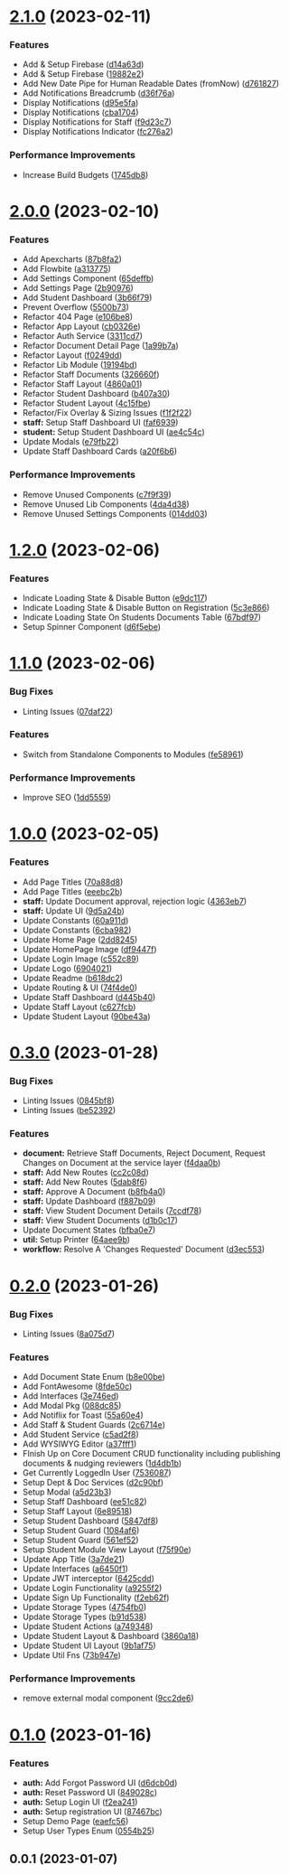 

# [2.1.0](https://github.com/bolorundurovj/enrout-ui/compare/2.0.0...2.1.0) (2023-02-11)


### Features

* Add & Setup Firebase ([d14a63d](https://github.com/bolorundurovj/enrout-ui/commit/d14a63d42a804b5c44bf0caf5b81dbd863dcac86))
* Add & Setup Firebase ([19882e2](https://github.com/bolorundurovj/enrout-ui/commit/19882e28a84a12dbb4ce59758b384559276730ad))
* Add New Date Pipe for Human Readable Dates (fromNow) ([d761827](https://github.com/bolorundurovj/enrout-ui/commit/d76182712afdbf3b1044af5a912b6884639e3a88))
* Add Notifications Breadcrumb ([d36f76a](https://github.com/bolorundurovj/enrout-ui/commit/d36f76a75e639ee8349f6eb195c9acaed2f9928e))
* Display Notifications ([d95e5fa](https://github.com/bolorundurovj/enrout-ui/commit/d95e5fa82a9cf382b45491d5644f7f4e2ac5fd18))
* Display Notifications ([cba1704](https://github.com/bolorundurovj/enrout-ui/commit/cba1704b2908cc4796cf3ade7cb77c140c3c20d9))
* Display Notifications for Staff ([f9d23c7](https://github.com/bolorundurovj/enrout-ui/commit/f9d23c767685cbe1099d0a1d817161e5214f17cf))
* Display Notifications Indicator ([fc276a2](https://github.com/bolorundurovj/enrout-ui/commit/fc276a21a4c7f4be3cec666afa2171ecf58b5b02))


### Performance Improvements

* Increase Build Budgets ([1745db8](https://github.com/bolorundurovj/enrout-ui/commit/1745db81b41ba12986f7ec0b4a981e234759468a))

# [2.0.0](https://github.com/bolorundurovj/enrout-ui/compare/1.2.0...2.0.0) (2023-02-10)


### Features

* Add Apexcharts ([87b8fa2](https://github.com/bolorundurovj/enrout-ui/commit/87b8fa21c7e50d93cffab2d04a718fd403c63a9e))
* Add Flowbite ([a313775](https://github.com/bolorundurovj/enrout-ui/commit/a313775d20c300eaa86fea456251b4387f820d37))
* Add Settings Component ([65deffb](https://github.com/bolorundurovj/enrout-ui/commit/65deffb6916aca77d92088eb1cccd8da04f80755))
* Add Settings Page ([2b90976](https://github.com/bolorundurovj/enrout-ui/commit/2b90976b7f0ae39e4a3db0ca74d0c6e1faeaca2b))
* Add Student Dashboard ([3b66f79](https://github.com/bolorundurovj/enrout-ui/commit/3b66f7931595393689dc075d1ef80402ef5b74e2))
* Prevent Overflow ([5500b73](https://github.com/bolorundurovj/enrout-ui/commit/5500b73e260fe5c83515e4a682832311831b4ba6))
* Refactor 404 Page ([e106be8](https://github.com/bolorundurovj/enrout-ui/commit/e106be80ca1da4b91b8d33ce0bd37fbb40de2b59))
* Refactor App Layout ([cb0326e](https://github.com/bolorundurovj/enrout-ui/commit/cb0326e80630b5a9c02ffde69e775aad5ecb78b1))
* Refactor Auth Service ([3311cd7](https://github.com/bolorundurovj/enrout-ui/commit/3311cd79eb0acd2fe53fce1f3d221b8edacaad31))
* Refactor Document Detail Page ([1a99b7a](https://github.com/bolorundurovj/enrout-ui/commit/1a99b7a2aa91756914dd1f04768d4ea7ae079e6c))
* Refactor Layout ([f0249dd](https://github.com/bolorundurovj/enrout-ui/commit/f0249ddfdcd7ca486e1b6608b4b44a514b3481ad))
* Refactor Lib Module ([19194bd](https://github.com/bolorundurovj/enrout-ui/commit/19194bd7a3357b3ee6d6e590671f96efc9cc5ceb))
* Refactor Staff Documents ([326660f](https://github.com/bolorundurovj/enrout-ui/commit/326660faef341d85a1c1e5306edc25de08f8184c))
* Refactor Staff Layout ([4860a01](https://github.com/bolorundurovj/enrout-ui/commit/4860a014e981c54288cc6e5b2b69f9cd496118b8))
* Refactor Student Dashboard ([b407a30](https://github.com/bolorundurovj/enrout-ui/commit/b407a30dd0f3fbdd030b47c64a1a3fecd2a9fd4f))
* Refactor Student Layout ([4c15fbe](https://github.com/bolorundurovj/enrout-ui/commit/4c15fbef2c868645c2a447896eae783dfbabd89b))
* Refactor/Fix Overlay & Sizing Issues ([f1f2f22](https://github.com/bolorundurovj/enrout-ui/commit/f1f2f22bb067a8e58f5bc11c7371fd69326c8a57))
* **staff:** Setup Staff Dashboard UI ([faf6939](https://github.com/bolorundurovj/enrout-ui/commit/faf69395b698ef7b8946d91dd985d54c73f1c73d))
* **student:** Setup Student Dashboard UI ([ae4c54c](https://github.com/bolorundurovj/enrout-ui/commit/ae4c54c67964ba82b72d279157ba3bc7bb6b5ce7))
* Update Modals ([e79fb22](https://github.com/bolorundurovj/enrout-ui/commit/e79fb22d6deaf994fca633796b91f6f70c5b6779))
* Update Staff Dashboard Cards ([a20f6b6](https://github.com/bolorundurovj/enrout-ui/commit/a20f6b60fa4c3b7d48a6cba1e999aa298294efa8))


### Performance Improvements

* Remove Unused Components ([c7f9f39](https://github.com/bolorundurovj/enrout-ui/commit/c7f9f390dd9645656c3853e47b1ea476507a9781))
* Remove Unused Lib Components ([4da4d38](https://github.com/bolorundurovj/enrout-ui/commit/4da4d38a7c3573801bc58c209cd77bcf418b79bc))
* Remove Unused Settings Components ([014dd03](https://github.com/bolorundurovj/enrout-ui/commit/014dd0354334281b1a7108bed02da1be05474e92))

# [1.2.0](https://github.com/bolorundurovj/enrout-ui/compare/1.1.0...1.2.0) (2023-02-06)


### Features

* Indicate Loading State & Disable Button ([e9dc117](https://github.com/bolorundurovj/enrout-ui/commit/e9dc1170ea6c5fde33ec74c7d2663ebe72b3c0df))
* Indicate Loading State & Disable Button on Registration ([5c3e866](https://github.com/bolorundurovj/enrout-ui/commit/5c3e86638ba72bf8c211371aa9fb24cf5b07c079))
* Indicate Loading State On Students Documents Table ([67bdf97](https://github.com/bolorundurovj/enrout-ui/commit/67bdf978a9d8f1030df0ecb77b6e43293761adba))
* Setup Spinner Component ([d6f5ebe](https://github.com/bolorundurovj/enrout-ui/commit/d6f5ebeba7370cda354e38a5b56a459b1b29b704))

# [1.1.0](https://github.com/bolorundurovj/enrout-ui/compare/1.0.0...1.1.0) (2023-02-06)


### Bug Fixes

* Linting Issues ([07daf22](https://github.com/bolorundurovj/enrout-ui/commit/07daf22cdaca0ab6946fd69232137407999f80b0))


### Features

* Switch from Standalone Components to Modules ([fe58961](https://github.com/bolorundurovj/enrout-ui/commit/fe589610ce0fa18c02f16dd8acfdbe90b877eaf3))


### Performance Improvements

* Improve SEO ([1dd5559](https://github.com/bolorundurovj/enrout-ui/commit/1dd555973bf1b3166935d1f2a5d4454ed75124dc))

# [1.0.0](https://github.com/bolorundurovj/enrout-ui/compare/0.3.0...1.0.0) (2023-02-05)


### Features

* Add Page Titles ([70a88d8](https://github.com/bolorundurovj/enrout-ui/commit/70a88d882214cdbafe0fe2efbae34532eccf49b7))
* Add Page Titles ([eeebc2b](https://github.com/bolorundurovj/enrout-ui/commit/eeebc2b6ff3d99ad37612f32a2ec504e6febaa9d))
* **staff:** Update Document approval, rejection logic ([4363eb7](https://github.com/bolorundurovj/enrout-ui/commit/4363eb78480fb6b31dd81fea6206e1d973c46bd4))
* **staff:** Update UI ([9d5a24b](https://github.com/bolorundurovj/enrout-ui/commit/9d5a24b7a28b7b6a11b97bbc281efc6c58bab029))
* Update Constants ([60a911d](https://github.com/bolorundurovj/enrout-ui/commit/60a911dcd7e8037a49fec6b6a5542e700a73942b))
* Update Constants ([6cba982](https://github.com/bolorundurovj/enrout-ui/commit/6cba982a70a6165c44e7419601796bd922146520))
* Update Home Page ([2dd8245](https://github.com/bolorundurovj/enrout-ui/commit/2dd82451af91d1d038cef502f53594d51d623f11))
* Update HomePage Image ([df9447f](https://github.com/bolorundurovj/enrout-ui/commit/df9447f5e1783c588e3f21505ec447a8dc3fb299))
* Update Login Image ([c552c89](https://github.com/bolorundurovj/enrout-ui/commit/c552c89b1ae527df85aecd3bfe91ef4617173d98))
* Update Logo ([6904021](https://github.com/bolorundurovj/enrout-ui/commit/690402157bc7c5f4b734f7568a3769ede2bb733e))
* Update Readme ([b618dc2](https://github.com/bolorundurovj/enrout-ui/commit/b618dc23ebfa2c42d353a39130622286f579630a))
* Update Routing & UI ([74f4de0](https://github.com/bolorundurovj/enrout-ui/commit/74f4de0fdd775c31b7f4dab35a27b6433ccd3cf0))
* Update Staff Dashboard ([d445b40](https://github.com/bolorundurovj/enrout-ui/commit/d445b40b2c252eb0cf1f2c82f0b47ba37af49c36))
* Update Staff Layout ([c627fcb](https://github.com/bolorundurovj/enrout-ui/commit/c627fcb7eb0fe9b44372a1fefd5cd891b51b4790))
* Update Student Layout ([90be43a](https://github.com/bolorundurovj/enrout-ui/commit/90be43aed89bebee624b3466448eef7c8ae2a5f8))

# [0.3.0](https://github.com/bolorundurovj/enrout-ui/compare/0.2.0...0.3.0) (2023-01-28)


### Bug Fixes

* Linting Issues ([0845bf8](https://github.com/bolorundurovj/enrout-ui/commit/0845bf8d1eea6a0ff9672129e8b3664deb10215f))
* Linting Issues ([be52392](https://github.com/bolorundurovj/enrout-ui/commit/be5239268395cb3af9b1638285b1264559fe1a64))


### Features

* **document:** Retrieve Staff Documents, Reject Document, Request Changes on Document at the service layer ([f4daa0b](https://github.com/bolorundurovj/enrout-ui/commit/f4daa0ba0d3d748db30bdd5e0a3420272dfe6e05))
* **staff:** Add New Routes ([cc2c08d](https://github.com/bolorundurovj/enrout-ui/commit/cc2c08d89258a998bf3f50e9a6aaefe4e972230d))
* **staff:** Add New Routes ([5dab8f6](https://github.com/bolorundurovj/enrout-ui/commit/5dab8f677316da6faf81ae56a4615b24d666764e))
* **staff:** Approve A Document ([b8fb4a0](https://github.com/bolorundurovj/enrout-ui/commit/b8fb4a0242100bd60ed234f1ea90d95e6fd5103b))
* **staff:** Update Dashboard ([f887b09](https://github.com/bolorundurovj/enrout-ui/commit/f887b094b438301edae415997ea5ffa7caebd4f8))
* **staff:** View Student Document Details ([7ccdf78](https://github.com/bolorundurovj/enrout-ui/commit/7ccdf78266ac9b2c7d8989ce2915e1a54c803451))
* **staff:** View Student Documents ([d1b0c17](https://github.com/bolorundurovj/enrout-ui/commit/d1b0c178330483e34c129f3040b4a7cdb093d891))
* Update Document States ([bfba0e7](https://github.com/bolorundurovj/enrout-ui/commit/bfba0e74d752eccea8c31d01284c9f625dc3f66b))
* **util:** Setup Printer ([64aee9b](https://github.com/bolorundurovj/enrout-ui/commit/64aee9b99d32d200fc1755af9af0de2b2f8aa3be))
* **workflow:** Resolve A 'Changes Requested' Document ([d3ec553](https://github.com/bolorundurovj/enrout-ui/commit/d3ec5536f6bd4e56a75cc4eeb86d462a29597764))

# [0.2.0](https://github.com/bolorundurovj/enrout-ui/compare/0.1.0...0.2.0) (2023-01-26)


### Bug Fixes

* Linting Issues ([8a075d7](https://github.com/bolorundurovj/enrout-ui/commit/8a075d7c58a09cefbdde2f5d00966d701211c9dd))


### Features

* Add Document State Enum ([b8e00be](https://github.com/bolorundurovj/enrout-ui/commit/b8e00bed679c4dcdc68c94fec351e039ee9c12f1))
* Add FontAwesome ([8fde50c](https://github.com/bolorundurovj/enrout-ui/commit/8fde50c8d7aec8f3b9e40b3fd382064763a5e2b8))
* Add Interfaces ([3e746ed](https://github.com/bolorundurovj/enrout-ui/commit/3e746edaebe235cfa7c34662c5358194773c7ad7))
* Add Modal Pkg ([088dc85](https://github.com/bolorundurovj/enrout-ui/commit/088dc858ce76abfc7b31e9474b3dd0e4535679cd))
* Add Notiflix for Toast ([55a60e4](https://github.com/bolorundurovj/enrout-ui/commit/55a60e496663ac23e289b7041b77e2235381e1a5))
* Add Staff & Student Guards ([2c6714e](https://github.com/bolorundurovj/enrout-ui/commit/2c6714ef8e9cdf00e117da4a8af5e5e224b691fc))
* Add Student Service ([c5ad2f8](https://github.com/bolorundurovj/enrout-ui/commit/c5ad2f89c1e97d7d5c6a84bbf7d79fc9e5904506))
* Add WYSIWYG Editor ([a37fff1](https://github.com/bolorundurovj/enrout-ui/commit/a37fff1ca12ab74278d5f0ab13dc1a3245e6b7a2))
* FInish Up on Core Document CRUD functionality including publishing documents & nudging reviewers ([1d4db1b](https://github.com/bolorundurovj/enrout-ui/commit/1d4db1bf6b587f4112679cab52e429b197f4aad7))
* Get Currently LoggedIn User ([7536087](https://github.com/bolorundurovj/enrout-ui/commit/75360879825457c6fdb18740786d6c151be08d41))
* Setup Dept & Doc Services ([d2c90bf](https://github.com/bolorundurovj/enrout-ui/commit/d2c90bf12d62ce3f62c4faf44de5869670906189))
* Setup Modal ([a5d23b3](https://github.com/bolorundurovj/enrout-ui/commit/a5d23b3ee438dc41e2216074509504f3c772ce8e))
* Setup Staff Dashboard ([ee51c82](https://github.com/bolorundurovj/enrout-ui/commit/ee51c8252f43d2454febffa98996bdc030ffc8c2))
* Setup Staff Layout ([6e89518](https://github.com/bolorundurovj/enrout-ui/commit/6e8951870cf779a32c9226d08559fcb9eaca22c1))
* Setup Student Dashboard ([5847df8](https://github.com/bolorundurovj/enrout-ui/commit/5847df8c271a14f49ccf9b5306f33c17bf319f89))
* Setup Student Guard ([1084af6](https://github.com/bolorundurovj/enrout-ui/commit/1084af650b4c49a0e630894f0240f2495c240800))
* Setup Student Guard ([561ef52](https://github.com/bolorundurovj/enrout-ui/commit/561ef5212d48da6e07ffbb6d5580a02de225c09a))
* Setup Student Module View Layout ([f75f90e](https://github.com/bolorundurovj/enrout-ui/commit/f75f90e1f2fc4db776f36a9f17b5c2c844f7f8b1))
* Update App Title ([3a7de21](https://github.com/bolorundurovj/enrout-ui/commit/3a7de21fa890350c60dd6146938d1338b8b2218d))
* Update Interfaces ([a6450f1](https://github.com/bolorundurovj/enrout-ui/commit/a6450f180f27d1ae9822d767b53b205b69052bb5))
* Update JWT interceptor ([6425cdd](https://github.com/bolorundurovj/enrout-ui/commit/6425cddd40090459ce6383687071641b24844502))
* Update Login Functionality ([a9255f2](https://github.com/bolorundurovj/enrout-ui/commit/a9255f24bfdcd7ee96cf0ad70cf54ceb53fd8ee5))
* Update Sign Up Functionality ([f2eb62f](https://github.com/bolorundurovj/enrout-ui/commit/f2eb62fdc9873ec7c8fc6e84ec8f5d13bd5a47ba))
* Update Storage Types ([4754fb0](https://github.com/bolorundurovj/enrout-ui/commit/4754fb0b98cc371376ae108793859d7032111199))
* Update Storage Types ([b91d538](https://github.com/bolorundurovj/enrout-ui/commit/b91d538e65e47660b62de66ca1d80c29410d1f6e))
* Update Student Actions ([a749348](https://github.com/bolorundurovj/enrout-ui/commit/a7493480df357a0da9f0666b9d466ef62055079a))
* Update Student Layout & Dashboard ([3860a18](https://github.com/bolorundurovj/enrout-ui/commit/3860a186ae42fbcc91fbf3f3aea52ce643fba35a))
* Update Student UI Layout ([9b1af75](https://github.com/bolorundurovj/enrout-ui/commit/9b1af75469a25ed8accedc9d17c23212f6231458))
* Update Util Fns ([73b947e](https://github.com/bolorundurovj/enrout-ui/commit/73b947ead3d99ee1e695f4a98a79d9ca60b4bdee))


### Performance Improvements

* remove external modal component ([9cc2de6](https://github.com/bolorundurovj/enrout-ui/commit/9cc2de6e42ed881ac4d588fd89b7085e60407f9f))

# [0.1.0](https://github.com/bolorundurovj/enrout-ui/compare/0.0.1...0.1.0) (2023-01-16)


### Features

* **auth:** Add Forgot Password UI ([d6dcb0d](https://github.com/bolorundurovj/enrout-ui/commit/d6dcb0d85a54104aff39a37b8b04e068d74812d9))
* **auth:** Reset Password UI ([849028c](https://github.com/bolorundurovj/enrout-ui/commit/849028c92cf8f2b25cf8c207244a81c29d65c001))
* **auth:** Setup Login UI ([f2ea241](https://github.com/bolorundurovj/enrout-ui/commit/f2ea241fda56e29dadfe842128676d27241dd986))
* **auth:** Setup registration UI ([87467bc](https://github.com/bolorundurovj/enrout-ui/commit/87467bca859450fb58b6de740c085603ed3ccb62))
* Setup Demo Page ([eaefc56](https://github.com/bolorundurovj/enrout-ui/commit/eaefc569bbb10f60bd6496c6cee7028577d9e7b6))
* Setup User Types Enum ([0554b25](https://github.com/bolorundurovj/enrout-ui/commit/0554b25ede24d8937cc8176ea821e550fec2fcab))

## 0.0.1 (2023-01-07)